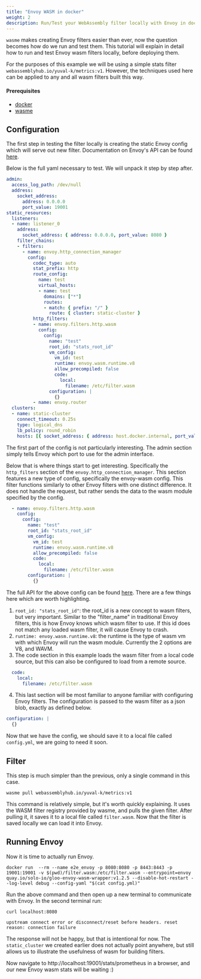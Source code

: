 ```yaml
---
title: "Envoy WASM in docker"
weight: 2
description: Run/Test your WebAssembly filter locally with Envoy in docker
---
```


`wasme` makes creating Envoy filters easier than ever, now the question becomes how do we run and test them.
This tutorial will explain in detail how to run and test Envoy wasm filters locally, before deploying them.

For the purposes of this example we will be using a simple stats filter `webassemblyhub.io/yuval-k/metrics:v1`. However, 
the techniques used here can be applied to any and all wasm filters built this way.

#### Prerequisites
* [docker](https://www.docker.com/)
* [wasme](https://github.com/solo-io/wasme)

## Configuration

The first step in testing the filter locally is creating the static Envoy config which will serve out new filter.
Documentation on Envoy's API can be found [here](https://www.envoyproxy.io/docs/envoy/v1.12.0/api/api). 

Below is the full yaml necessary to test. We will unpack it step by step after.
```yaml
admin:
  access_log_path: /dev/null
  address:
    socket_address:
      address: 0.0.0.0
      port_value: 19001
static_resources:
  listeners:
  - name: listener_0
    address:
      socket_address: { address: 0.0.0.0, port_value: 8080 }
    filter_chains:
    - filters:
      - name: envoy.http_connection_manager
        config:
          codec_type: auto
          stat_prefix: http
          route_config:
            name: test
            virtual_hosts:
            - name: test
              domains: ["*"]
              routes:
              - match: { prefix: "/" }
                route: { cluster: static-cluster }
          http_filters:
          - name: envoy.filters.http.wasm
            config: 
              config: 
                name: "test"
                root_id: "stats_root_id"
                vm_config:
                  vm_id: test
                  runtime: envoy.wasm.runtime.v8
                  allow_precompiled: false
                  code:
                    local:
                      filename: /etc/filter.wasm
                configuration: |
                  {}
          - name: envoy.router
  clusters:
  - name: static-cluster
    connect_timeout: 0.25s
    type: logical_dns
    lb_policy: round_robin
    hosts: [{ socket_address: { address: host.docker.internal, port_value: 10101 } }]
```

The first part of the config is not particularly interesting. The admin section simply tells Envoy which port to use for the admin interface.

Below that is where things start to get interesting. Specifically the `http_filters` section of the `envoy.http_connection_manager`.
This section features a new type of config, specifically the envoy-wasm config. This filter functions similarly to other Envoy filters 
with one distinct difference. It does not handle the request, but rather sends the data to the wasm module specified by the config.
```yaml
  - name: envoy.filters.http.wasm
    config: 
      config: 
        name: "test"
        root_id: "stats_root_id"
        vm_config:
          vm_id: test
          runtime: envoy.wasm.runtime.v8
          allow_precompiled: false
          code:
            local:
              filename: /etc/filter.wasm
        configuration: |
          {}
```
The full API for the above config can be found [here](https://github.com/envoyproxy/envoy-wasm/blob/master/api/envoy/config/filter/http/wasm/v2/wasm.proto).
There are a few things here which are worth highlighting.

1) `root_id: "stats_root_id"`: the root_id is a new concept to wasm filters, but very important. Similar to the "filter_name" in traditional
Envoy filters, this is how Envoy knows which wasm filter to use. If this id does not match any loaded wasm filter, it will cause Envoy to crash.
2) `runtime: envoy.wasm.runtime.v8`: the runtime is the type of wasm vm with which Envoy will run the wasm module. Currently the 2 options
are V8, and WAVM.
3) The code section in this example loads the wasm filter from a local code source, but this can also be configured to load from a remote source.
```yaml
  code:
    local:
      filename: /etc/filter.wasm
``` 

4) This last section will be most familiar to anyone familiar with configuring Envoy filters. The configuration is passed 
to the wasm filter as a json blob, exactly as defined below.
```yaml
configuration: |
  {}
```

Now that we have the config, we should save it to a local file called `config.yml`, we are going to need it soon.

## Filter

This step is much simpler than the previous, only a single command in this case.
```shell script
wasme pull webassemblyhub.io/yuval-k/metrics:v1
```

This command is relatively simple, but it's worth quickly explaining. It uses the WASM filter registry provided by wasme, and pulls
the given filter. After pulling it, it saves it to a local file called `filter.wasm`. Now that the filter is saved locally we can load
it into Envoy.

## Running Envoy

Now it is time to actually run Envoy. 
```shell script
docker run  --rm --name e2e_envoy -p 8080:8080 -p 8443:8443 -p 19001:19001 -v $(pwd)/filter.wasm:/etc/filter.wasm --entrypoint=envoy quay.io/solo-io/gloo-envoy-wasm-wrapper:v1.2.5 --disable-hot-restart --log-level debug --config-yaml "$(cat config.yml)"
```

Run the above command and then open up a new terminal to communicate with Envoy.
In the second terminal run: 
```shell script
curl localhost:8080

upstream connect error or disconnect/reset before headers. reset reason: connection failure
```
The response will not be happy, but that is intentional for now. The `static_cluster` we created earlier does not actually 
point anywhere, but still allows us to illustrate the usefulness of wasm for building filters.

Now navigate to http://localhost:19001/stats/prometheus in a browser, and our new Envoy wasm stats will be waiting :)
